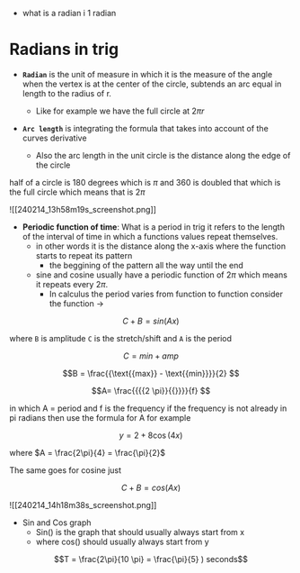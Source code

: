  - what is a radian i 1 radian

# Radians in trig
- **`Radian`** is the unit of measure in which it is the measure of  the angle when the vertex is at the center of the circle, subtends an arc equal in length to the radius of r. 
	- Like for example we have the full circle at $2\pi r$  

- **`Arc length`**  is integrating the formula that takes into account of the curves derivative 
	- Also the arc length in the unit circle is the distance along the edge of the circle

half of a circle is 180 degrees which is $\pi$ and 360 is doubled that which is the full circle which means that is $2 \pi$

 ![[240214_13h58m19s_screenshot.png]]

- **Periodic function of time**: What is a period in trig it refers to the length of the interval of time in which a functions values repeat themselves. 
	- in other words it is the distance along the x-axis where the function starts to repeat its pattern 
		- the beggining of the pattern all the way until the end 
	- sine and cosine usually have a periodic function of $2 \pi$ which means it repeats every $2 \pi$.
		- In calculus the period varies from function to function consider the function -> 

$$C + B = sin(Ax)$$

where  `B` is amplitude `C` is the stretch/shift and `A` is the period

$$C = min + amp$$

$$B = \frac{{\text{{max}} - \text{{min}}}}{2} 
$$

$$A= \frac{{{{2 \pi}}{{}}}}{f} $$

in which A = period and f is the frequency if the frequency is not already in pi radians then use the formula for A for example 

$$y= 2+8\cos\left(4x\right)$$

where $A = \frac{2\pi}{4} =  \frac{\pi}{2}$   

The same goes for cosine just 

$$C + B = cos(Ax)$$

![[240214_14h18m38s_screenshot.png]]

- Sin and Cos graph 
	- Sin() is the graph that should usually always start from x 
	- where cos() should usually always start from y 


$$T = \frac{2\pi}{10 \pi} = \frac{\pi}{5} ) seconds$$